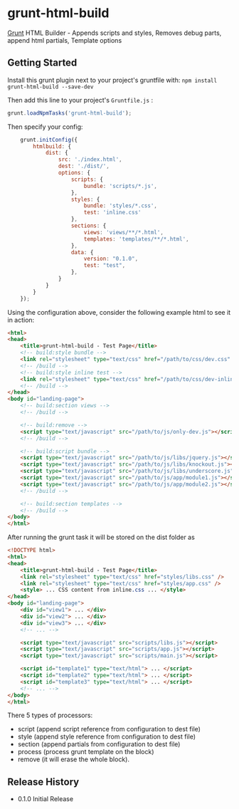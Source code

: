 grunt-html-build
================

[Grunt][grunt] HTML Builder - Appends scripts and styles, Removes debug parts, append html partials, Template options

## Getting Started

Install this grunt plugin next to your project's gruntfile with: `npm install grunt-html-build --save-dev`

Then add this line to your project's `Gruntfile.js` :

```javascript
grunt.loadNpmTasks('grunt-html-build');
```

Then specify your config:

```javascript
	grunt.initConfig({
		htmlbuild: {
			dist: {
				src: './index.html',
				dest: './dist/',
				options: {
					scripts: {
						bundle: 'scripts/*.js',
					},
					styles: {
						bundle: 'styles/*.css',
						test: 'inline.css'
					},
					sections: {
						views: 'views/**/*.html',
						templates: 'templates/**/*.html',
					},
					data: {
						version: "0.1.0",
						test: "test",
					},
				}
			}
		}
	});
```

Using the configuration above, consider the following example html to see it in action:

```html
<html>
<head>
    <title>grunt-html-build - Test Page</title>
    <!-- build:style bundle -->
    <link rel="stylesheet" type="text/css" href="/path/to/css/dev.css" />
    <!-- /build -->
    <!-- build:style inline test -->
    <link rel="stylesheet" type="text/css" href="/path/to/css/dev-inline.css" />
    <!-- /build -->
</head>
<body id="landing-page">
    <!-- build:section views -->
    <!-- /build -->

    <!-- build:remove -->
    <script type="text/javascript" src="/path/to/js/only-dev.js"></script>
    <!-- /build -->

    <!-- build:script bundle -->
    <script type="text/javascript" src="/path/to/js/libs/jquery.js"></script>
    <script type="text/javascript" src="/path/to/js/libs/knockout.js"></script>
    <script type="text/javascript" src="/path/to/js/libs/underscore.js"></script>
    <script type="text/javascript" src="/path/to/js/app/module1.js"></script>
    <script type="text/javascript" src="/path/to/js/app/module2.js"></script>
    <!-- /build -->

    <!-- build:section templates -->
    <!-- /build -->
</body>
</html>
```

After running the grunt task it will be stored on the dist folder as

```html
<!DOCTYPE html>
<html>
<head>
    <title>grunt-html-build - Test Page</title>
    <link rel="stylesheet" type="text/css" href="styles/libs.css" />
    <link rel="stylesheet" type="text/css" href="styles/app.css" />
    <style> ... CSS content from inline.css ... </style>
</head>
<body id="landing-page">
    <div id="view1"> ... </div>
    <div id="view2"> ... </div>
    <div id="view3"> ... </div>
	<!-- ... -->

    <script type="text/javascript" src="scripts/libs.js"></script>
    <script type="text/javascript" src="scripts/app.js"></script>
    <script type="text/javascript" src="scripts/main.js"></script>

    <script id="template1" type="text/html"> ... </script>
    <script id="template2" type="text/html"> ... </script>
    <script id="template3" type="text/html"> ... </script>
	<!-- ... -->
</body>
</html>
```

There 5 types of processors: 
 * script    (append script reference from configuration to dest file)
 * style    (append style reference from configuration to dest file)
 * section    (append partials from configuration to dest file)    
 * process    (process grunt template on the block)   
 * remove    (it will erase the whole block).

[grunt]: https://github.com/gruntjs/grunt

## Release History
* 0.1.0 Initial Release